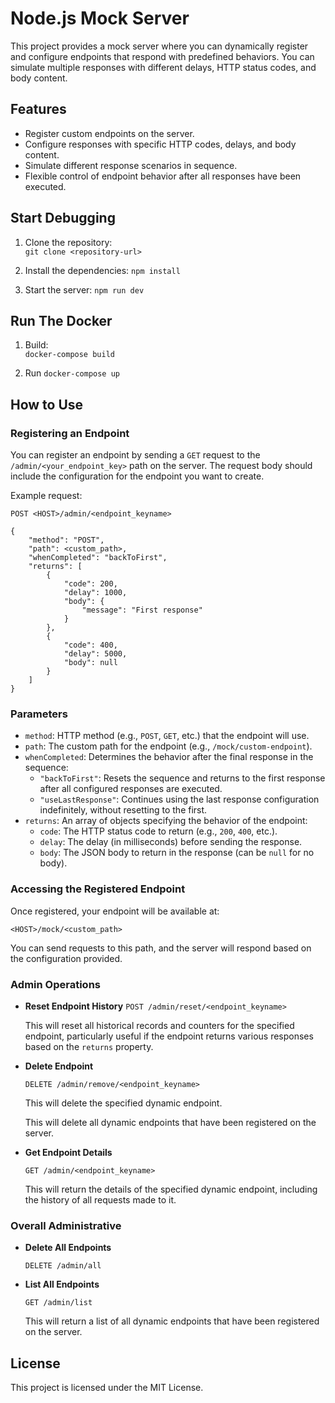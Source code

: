 # Node.js Mock Server

This project provides a mock server where you can dynamically register and configure endpoints that respond with predefined behaviors. You can simulate multiple responses with different delays, HTTP status codes, and body content.

## Features

-   Register custom endpoints on the server.
-   Configure responses with specific HTTP codes, delays, and body content.
-   Simulate different response scenarios in sequence.
-   Flexible control of endpoint behavior after all responses have been executed.

## Start Debugging

1.  Clone the repository:    
      `git clone <repository-url>` 
  
2.  Install the dependencies:
    `npm install` 
    
3.  Start the server:
    `npm run dev` 


## Run The Docker
1.  Build:    
      `docker-compose build` 
  
2.  Run
    `docker-compose up` 

    

## How to Use

### Registering an Endpoint

You can register an endpoint by sending a `GET` request to the `/admin/<your_endpoint_key>` path on the server. The request body should include the configuration for the endpoint you want to create.

Example request:

`POST <HOST>/admin/<endpoint_keyname>` 

```
{
    "method": "POST",
    "path": <custom_path>,
    "whenCompleted": "backToFirst",
    "returns": [
        { 
            "code": 200,
            "delay": 1000,
            "body": {
                "message": "First response"
            }
        },
        { 
            "code": 400,
            "delay": 5000,
            "body": null
        }
    ]
}
```
 

### Parameters

-   `method`: HTTP method (e.g., `POST`, `GET`, etc.) that the endpoint will use.
-   `path`: The custom path for the endpoint (e.g., `/mock/custom-endpoint`).
-   `whenCompleted`: Determines the behavior after the final response in the sequence:
    -   `"backToFirst"`: Resets the sequence and returns to the first response after all configured responses are executed.
    -   `"useLastResponse"`: Continues using the last response configuration indefinitely, without resetting to the first.
-   `returns`: An array of objects specifying the behavior of the endpoint:
    -   `code`: The HTTP status code to return (e.g., `200`, `400`, etc.).
    -   `delay`: The delay (in milliseconds) before sending the response.
    -   `body`: The JSON body to return in the response (can be `null` for no body).

### Accessing the Registered Endpoint

Once registered, your endpoint will be available at:

`<HOST>/mock/<custom_path>` 

You can send requests to this path, and the server will respond based on the configuration provided.


### Admin Operations

- **Reset Endpoint History**
	`POST /admin/reset/<endpoint_keyname>` 

     This will reset all historical records and counters for the specified endpoint, particularly useful if the endpoint returns various responses based on the `returns` property.

- **Delete Endpoint**
    
    
    `DELETE /admin/remove/<endpoint_keyname>` 
    
    This will delete the specified dynamic endpoint.
    
    
    This will delete all dynamic endpoints that have been registered on the server.
    
-   **Get Endpoint Details**
    
    `GET /admin/<endpoint_keyname>` 
    
    This will return the details of the specified dynamic endpoint, including the history of all requests made to it.


### Overall Administrative    

- **Delete All Endpoints**
    
    `DELETE /admin/all` 


-   **List All Endpoints**
    
    
    `GET /admin/list` 
    
    This will return a list of all dynamic endpoints that have been registered on the server.

    
## License

This project is licensed under the MIT License.